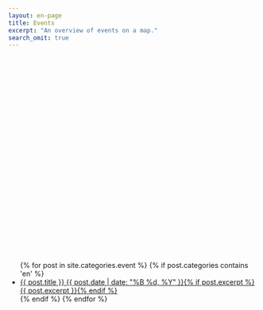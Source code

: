```yaml
---
layout: en-page
title: Events
excerpt: "An overview of events on a map."
search_omit: true
---
```


<div id="map" class="post-map-header" style="height: 400px"></div>

<ul class="post-list">
{% for post in site.categories.event %} 
	{% if post.categories contains 'en' %}
		<li><article><a href="{{ site.url }}{{ post.url }}">{{ post.title }} <span class="entry-date"><time datetime="{{ post.date | date_to_xmlschema }}">{{ post.date | date: "%B %d, %Y" }}</time></span>{% if post.excerpt %} <span class="excerpt">{{ post.excerpt }}</span>{% endif %}</a></article></li>
	{% endif %}
{% endfor %}
</ul>

<link href='//api.tiles.mapbox.com/mapbox.js/v1.6.1/mapbox.css' rel='stylesheet' />
<script src='//api.tiles.mapbox.com/mapbox.js/v1.6.1/mapbox.js'></script>
<script>
var geoJson = [{"type":"FeatureCollection","features":[
{% for post in site.categories.event %} 
    {% if post.categories contains 'en' %}
    {"type":"Feature","properties":{"marker-color":"#2A2B26"},"geometry":{"type":"Point","coordinates":[{{post.location}}]},
            "properties": {
                "description": "{{post.locationName}}",
                "tile" : "{{post.title}}"
            },
        }
        {% if forloop.last == false %},
        {% endif %}
    {% endif %}
{% endfor %}]}],
map = L.mapbox.map('map', 'katydecorah.h41bj3lj'),
markerLayer = L.mapbox.markerLayer().setGeoJSON(geoJson).addTo(map);
map.fitBounds(markerLayer.getBounds());
</script>